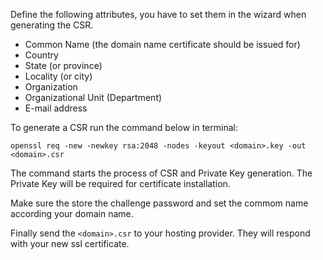 Define the following attributes, you have to set them in the wizard when generating the CSR.

* Common Name (the domain name certificate should be issued for)
* Country
* State (or province)
* Locality (or city)
* Organization
* Organizational Unit (Department)
* E-mail address

To generate a CSR run the command below in terminal:

    openssl req -new -newkey rsa:2048 -nodes -keyout <domain>.key -out <domain>.csr
    
The command starts the process of CSR and Private Key generation. The Private Key will be required for certificate installation.

Make sure the store the challenge password and set the commom name according your domain name.

Finally send the `<domain>.csr` to your hosting provider. They will respond with your new ssl certificate.